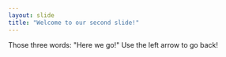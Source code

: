 ```yaml
---
layout: slide
title: "Welcome to our second slide!"
---
```

Those three words: "Here we go!"
Use the left arrow to go back!
